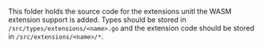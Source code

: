 This folder holds the source code for the extensions unitl the WASM extension support is added. Types should be stored in `/src/types/extensions/<name>.go` and the extension code should be stored in `/src/extensions/<name>/*`.
